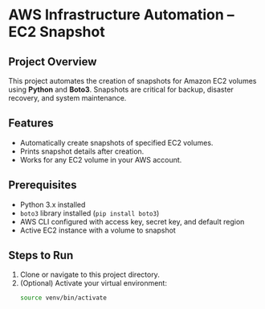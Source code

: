 # AWS Infrastructure Automation – EC2 Snapshot

## Project Overview
This project automates the creation of snapshots for Amazon EC2 volumes using **Python** and **Boto3**. Snapshots are critical for backup, disaster recovery, and system maintenance.

## Features
- Automatically create snapshots of specified EC2 volumes.
- Prints snapshot details after creation.
- Works for any EC2 volume in your AWS account.

## Prerequisites
- Python 3.x installed
- `boto3` library installed (`pip install boto3`)
- AWS CLI configured with access key, secret key, and default region
- Active EC2 instance with a volume to snapshot

## Steps to Run
1. Clone or navigate to this project directory.
2. (Optional) Activate your virtual environment:
   ```bash
   source venv/bin/activate
